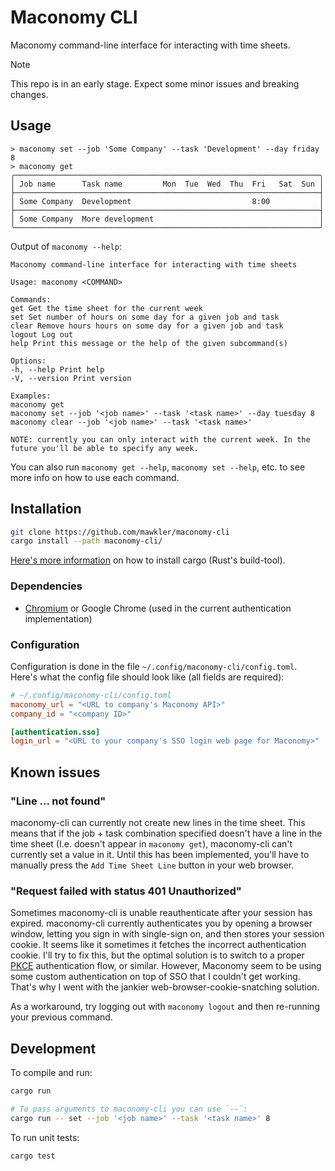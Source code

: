 # Maconomy CLI

Maconomy command-line interface for interacting with time sheets.

> [!NOTE]
> This repo is in an early stage. Expect some minor issues and breaking changes.

## Usage

```
> maconomy set --job 'Some Company' --task 'Development' --day friday 8
> maconomy get
╭────────────────────────────────────────────────────────────────────╮
│ Job name      Task name         Mon  Tue  Wed  Thu  Fri   Sat  Sun │
├────────────────────────────────────────────────────────────────────┤
│ Some Company  Development                           8:00           │
├────────────────────────────────────────────────────────────────────┤
│ Some Company  More development                                     │
╰────────────────────────────────────────────────────────────────────╯
```

Output of `maconomy --help`:

```
Maconomy command-line interface for interacting with time sheets

Usage: maconomy <COMMAND>

Commands:
get Get the time sheet for the current week
set Set number of hours on some day for a given job and task
clear Remove hours hours on some day for a given job and task
logout Log out
help Print this message or the help of the given subcommand(s)

Options:
-h, --help Print help
-V, --version Print version

Examples:
maconomy get
maconomy set --job '<job name>' --task '<task name>' --day tuesday 8
maconomy clear --job '<job name>' --task '<task name>'

NOTE: currently you can only interact with the current week. In the future you'll be able to specify any week.
```

You can also run `maconomy get --help`, `maconomy set --help`, etc. to see more info on how to use each command.

## Installation

```sh
git clone https://github.com/mawkler/maconomy-cli
cargo install --path maconomy-cli/
```

[Here's more information](https://doc.rust-lang.org/cargo/getting-started/installation.html) on how to install cargo (Rust's build-tool).

### Dependencies

- [Chromium](https://chromium.woolyss.com/download/) or Google Chrome (used in the current authentication implementation)

### Configuration

Configuration is done in the file `~/.config/maconomy-cli/config.toml`. Here's what the config file should look like (all fields are required):

```toml
# ~/.config/maconomy-cli/config.toml
maconomy_url = "<URL to company's Maconomy API>"
company_id = "<company ID>"

[authentication.sso]
login_url = "<URL to your company's SSO login web page for Maconomy>"
```

## Known issues

### "Line ... not found"

maconomy-cli can currently not create new lines in the time sheet. This means that if the job + task combination specified doesn't have a line in the time sheet (I.e. doesn't appear in `maconomy get`), maconomy-cli can't currently set a value in it. Until this has been implemented, you'll have to manually press the `Add Time Sheet Line` button in your web browser.

### "Request failed with status 401 Unauthorized"

Sometimes maconomy-cli is unable reauthenticate after your session has expired. maconomy-cli currently authenticates you by opening a browser window, letting you sign in with single-sign on, and then stores your session cookie. It seems like it sometimes it fetches the incorrect authentication cookie. I'll try to fix this, but the optimal solution is to switch to a proper [PKCE](https://auth0.com/docs/get-started/authentication-and-authorization-flow/authorization-code-flow-with-pkce) authentication flow, or similar. However, Maconomy seem to be using some custom authentication on top of SSO that I couldn't get working. That's why I went with the jankier web-browser-cookie-snatching solution.

As a workaround, try logging out with `maconomy logout` and then re-running your previous command.

## Development

To compile and run:

```sh
cargo run

# To pass arguments to maconomy-cli you can use `--`:
cargo run -- set --job '<job name>' --task '<task name>' 8
```

To run unit tests:

```sh
cargo test
```

